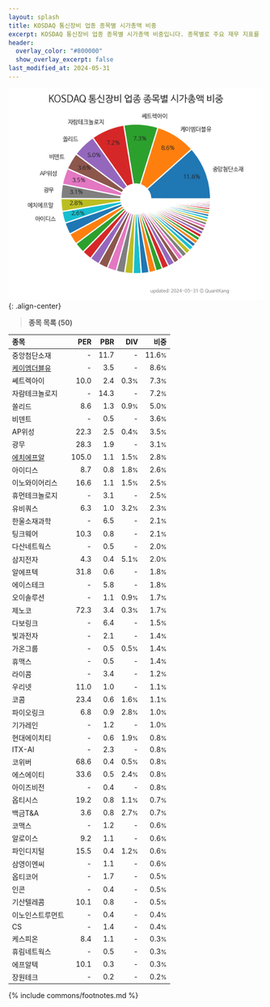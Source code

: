 ```yaml
---
layout: splash
title: KOSDAQ 통신장비 업종 종목별 시가총액 비중
excerpt: KOSDAQ 통신장비 업종 종목별 시가총액 비중입니다. 종목별로 주요 재무 지표를 함께 표시합니다.
header:
  overlay_color: "#800000"
  show_overlay_excerpt: false
last_modified_at: 2024-05-31
---
```



![KOSDAQ 통신장비 업종 종목별 시가총액 비중](/stats/sector/images/kosdaq_업종_통신장비_종목.png){: .align-center}


> **종목 목록 (50)**<a id="list"></a>

| **종목** | **PER** | **PBR** | **DIV** | **비중** |
| :------- | ------: | ------: | ------: | -------: |
| 중앙첨단소재 | - | 11.7 | - | 11.6<small>%</small> |
| [케이엠더블유](/032500/) | - | 3.5 | - | 8.6<small>%</small> |
| 쎄트렉아이 | 10.0 | 2.4 | 0.3<small>%</small> | 7.3<small>%</small> |
| 자람테크놀로지 | - | 14.3 | - | 7.2<small>%</small> |
| 쏠리드 | 8.6 | 1.3 | 0.9<small>%</small> | 5.0<small>%</small> |
| 비덴트 | - | 0.5 | - | 3.6<small>%</small> |
| AP위성 | 22.3 | 2.5 | 0.4<small>%</small> | 3.5<small>%</small> |
| 광무 | 28.3 | 1.9 | - | 3.1<small>%</small> |
| [에치에프알](/230240/) | 105.0 | 1.1 | 1.5<small>%</small> | 2.8<small>%</small> |
| 아이디스 | 8.7 | 0.8 | 1.8<small>%</small> | 2.6<small>%</small> |
| 이노와이어리스 | 16.6 | 1.1 | 1.5<small>%</small> | 2.5<small>%</small> |
| 휴먼테크놀로지 | - | 3.1 | - | 2.5<small>%</small> |
| 유비쿼스 | 6.3 | 1.0 | 3.2<small>%</small> | 2.3<small>%</small> |
| 한울소재과학 | - | 6.5 | - | 2.1<small>%</small> |
| 팅크웨어 | 10.3 | 0.8 | - | 2.1<small>%</small> |
| 다산네트웍스 | - | 0.5 | - | 2.0<small>%</small> |
| 삼지전자 | 4.3 | 0.4 | 5.1<small>%</small> | 2.0<small>%</small> |
| 알에프텍 | 31.8 | 0.6 | - | 1.8<small>%</small> |
| 에이스테크 | - | 5.8 | - | 1.8<small>%</small> |
| 오이솔루션 | - | 1.1 | 0.9<small>%</small> | 1.7<small>%</small> |
| 제노코 | 72.3 | 3.4 | 0.3<small>%</small> | 1.7<small>%</small> |
| 다보링크 | - | 6.4 | - | 1.5<small>%</small> |
| 빛과전자 | - | 2.1 | - | 1.4<small>%</small> |
| 가온그룹 | - | 0.5 | 0.5<small>%</small> | 1.4<small>%</small> |
| 휴맥스 | - | 0.5 | - | 1.4<small>%</small> |
| 라이콤 | - | 3.4 | - | 1.2<small>%</small> |
| 우리넷 | 11.0 | 1.0 | - | 1.1<small>%</small> |
| 코콤 | 23.4 | 0.6 | 1.6<small>%</small> | 1.1<small>%</small> |
| 파이오링크 | 6.8 | 0.9 | 2.8<small>%</small> | 1.0<small>%</small> |
| 기가레인 | - | 1.2 | - | 1.0<small>%</small> |
| 현대에이치티 | - | 0.6 | 1.9<small>%</small> | 0.8<small>%</small> |
| ITX-AI | - | 2.3 | - | 0.8<small>%</small> |
| 코위버 | 68.6 | 0.4 | 0.5<small>%</small> | 0.8<small>%</small> |
| 에스에이티 | 33.6 | 0.5 | 2.4<small>%</small> | 0.8<small>%</small> |
| 아이즈비전 | - | 0.4 | - | 0.8<small>%</small> |
| 옵티시스 | 19.2 | 0.8 | 1.1<small>%</small> | 0.7<small>%</small> |
| 백금T&A | 3.6 | 0.8 | 2.7<small>%</small> | 0.7<small>%</small> |
| 코맥스 | - | 1.2 | - | 0.6<small>%</small> |
| 알로이스 | 9.2 | 1.1 | - | 0.6<small>%</small> |
| 파인디지털 | 15.5 | 0.4 | 1.2<small>%</small> | 0.6<small>%</small> |
| 삼영이엔씨 | - | 1.1 | - | 0.6<small>%</small> |
| 옵티코어 | - | 1.7 | - | 0.5<small>%</small> |
| 인콘 | - | 0.4 | - | 0.5<small>%</small> |
| 기산텔레콤 | 10.1 | 0.8 | - | 0.5<small>%</small> |
| 이노인스트루먼트 | - | 0.4 | - | 0.4<small>%</small> |
| CS | - | 1.4 | - | 0.4<small>%</small> |
| 케스피온 | 8.4 | 1.1 | - | 0.3<small>%</small> |
| 휴림네트웍스 | - | 0.5 | - | 0.3<small>%</small> |
| 에프알텍 | 10.1 | 0.3 | - | 0.3<small>%</small> |
| 장원테크 | - | 0.2 | - | 0.2<small>%</small> |

{% include commons/footnotes.md %}